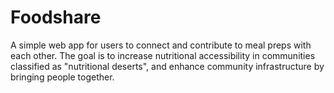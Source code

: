 # Foodshare

A simple web app for users to connect and contribute to meal preps with each other. The goal is to increase nutritional accessibility in communities classified as "nutritional deserts", and enhance community infrastructure by bringing people together.
